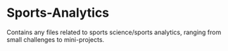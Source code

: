 # Sports-Analytics
Contains any files related to sports science/sports analytics, ranging from small challenges to mini-projects. 
